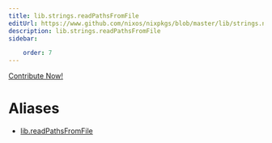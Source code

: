 ```yaml
---
title: lib.strings.readPathsFromFile
editUrl: https://www.github.com/nixos/nixpkgs/blob/master/lib/strings.nix#L1450C6
description: lib.strings.readPathsFromFile
sidebar:

    order: 7
---
```


<a href="https://www.github.com/nixos/nixpkgs/blob/master/lib/strings.nix#L1450C6">Contribute Now!</a>


# Aliases

- [lib.readPathsFromFile](/nix-doc-comments/reference/lib/lib-readPathsFromFile)


